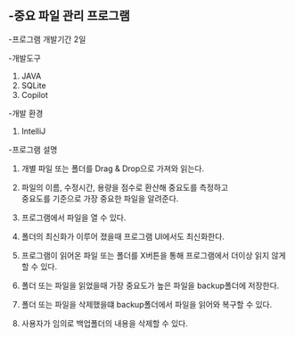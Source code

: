 -중요 파일 관리 프로그램 
---------------------------------------------

-프로그램 개발기간
   2일

-개발도구 
   1. JAVA
   2. SQLite
   3. Copilot

-개발 환경
   1. IntelliJ

-프로그램 설명

   1. 개별 파일 또는 폴더를 Drag & Drop으로 가져와 읽는다.
   
   2. 파일의 이름, 수정시간, 용량을 점수로 환산해
      중요도를 측정하고   
      중요도를 기준으로 가장 중요한 파일을 알려준다.

   3. 프로그램에서 파일을 열 수 있다.

   4. 폴더의 최신화가 이루어 졌을때 프로그램 UI에서도 최신화한다.

   5. 프로그램이 읽어온 파일 또는 폴더를 X버튼을 통해 프로그램에서 더이상 읽지 않게 할 수 있다.

   6. 폴더 또는 파일을 읽었을때 가장 중요도가 높은 파일을 backup폴더에 저장한다.

   7. 폴더 또는 파일을 삭제했을떄 backup폴더에서 파일을 읽어와 복구할 수 있다.

   8. 사용자가 임의로 백업폴더의 내용을 삭제할 수 있다. 



